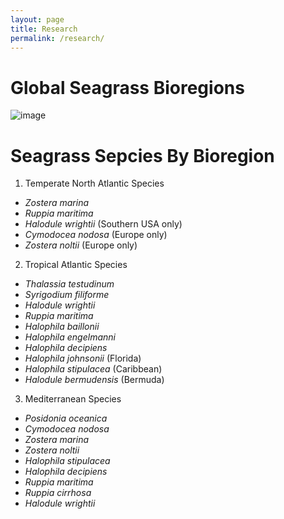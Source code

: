 ```yaml
---
layout: page
title: Research
permalink: /research/
---	
```


# Global Seagrass Bioregions

![image](https://marinegeo.github.io/seagrassnet-web/assets/research/bioregions-map.png)

# Seagrass Sepcies By Bioregion  
1. Temperate North Atlantic Species 
* *Zostera marina*
* *Ruppia maritima*
* *Halodule wrightii* (Southern USA only)
* *Cymodocea nodosa* (Europe only)
* *Zostera noltii* (Europe only)  
2. Tropical Atlantic Species
* *Thalassia testudinum*
* *Syrigodium filiforme*
* *Halodule wrightii*
* *Ruppia maritima*
* *Halophila baillonii*
* *Halophila engelmanni*
* *Halophila decipiens*
* *Halophila johnsonii* (Florida)
* *Halophila stipulacea* (Caribbean)
* *Halodule bermudensis* (Bermuda)  
3. Mediterranean Species
* *Posidonia oceanica* 
* *Cymodocea nodosa*
* *Zostera marina*
* *Zostera noltii*
* *Halophila stipulacea*
* *Halophila decipiens*
* *Ruppia maritima*
* *Ruppia cirrhosa*
* *Halodule wrightii* 


